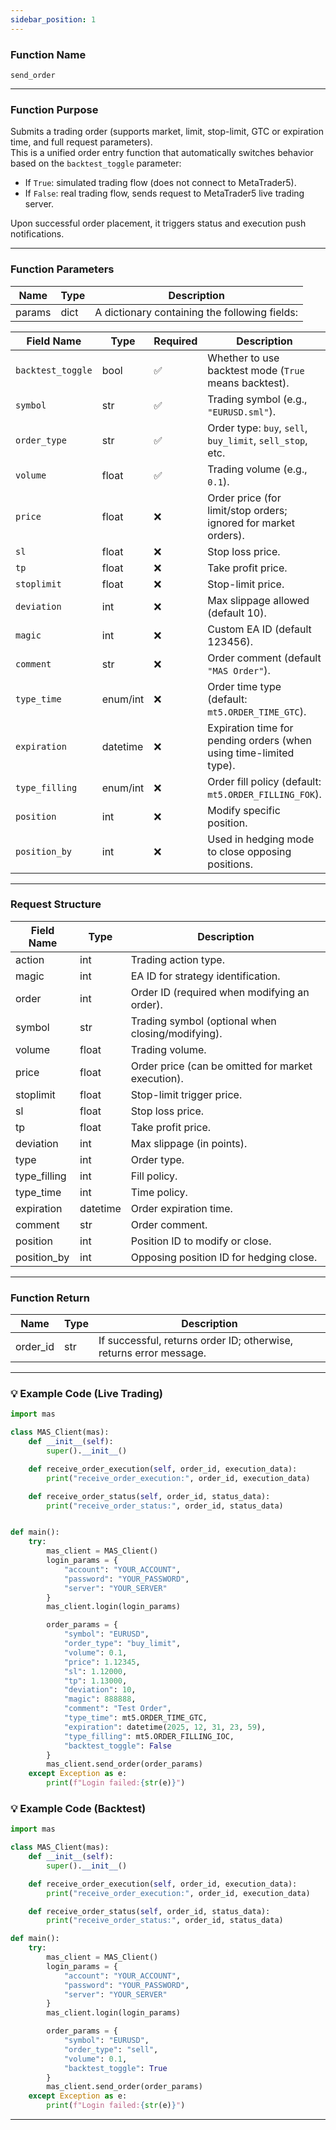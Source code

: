 ```yaml
---
sidebar_position: 1
---
```

### Function Name

`send_order`

---

### Function Purpose

Submits a trading order (supports market, limit, stop-limit, GTC or expiration time, and full request parameters).  
This is a unified order entry function that automatically switches behavior based on the `backtest_toggle` parameter:

- If `True`: simulated trading flow (does not connect to MetaTrader5).
- If `False`: real trading flow, sends request to MetaTrader5 live trading server.

Upon successful order placement, it triggers status and execution push notifications.

---

### Function Parameters

| Name   | Type | Description |
|--------|------|-------------|
| params | dict | A dictionary containing the following fields: |

| Field Name       | Type       | Required | Description |
|------------------|------------|----------|-------------|
| `backtest_toggle`| bool       | ✅        | Whether to use backtest mode (`True` means backtest). |
| `symbol`         | str        | ✅        | Trading symbol (e.g., `"EURUSD.sml"`). |
| `order_type`     | str        | ✅        | Order type: `buy`, `sell`, `buy_limit`, `sell_stop`, etc. |
| `volume`         | float      | ✅        | Trading volume (e.g., `0.1`). |
| `price`          | float      | ❌        | Order price (for limit/stop orders; ignored for market orders). |
| `sl`             | float      | ❌        | Stop loss price. |
| `tp`             | float      | ❌        | Take profit price. |
| `stoplimit`      | float      | ❌        | Stop-limit price. |
| `deviation`      | int        | ❌        | Max slippage allowed (default 10). |
| `magic`          | int        | ❌        | Custom EA ID (default 123456). |
| `comment`        | str        | ❌        | Order comment (default `"MAS Order"`). |
| `type_time`      | enum/int   | ❌        | Order time type (default: `mt5.ORDER_TIME_GTC`). |
| `expiration`     | datetime   | ❌        | Expiration time for pending orders (when using time-limited type). |
| `type_filling`   | enum/int   | ❌        | Order fill policy (default: `mt5.ORDER_FILLING_FOK`). |
| `position`       | int        | ❌        | Modify specific position. |
| `position_by`    | int        | ❌        | Used in hedging mode to close opposing positions. |

---

### Request Structure

| Field Name     | Type     | Description |
|----------------|----------|-------------|
| action         | int      | Trading action type. |
| magic          | int      | EA ID for strategy identification. |
| order          | int      | Order ID (required when modifying an order). |
| symbol         | str      | Trading symbol (optional when closing/modifying). |
| volume         | float    | Trading volume. |
| price          | float    | Order price (can be omitted for market execution). |
| stoplimit      | float    | Stop-limit trigger price. |
| sl             | float    | Stop loss price. |
| tp             | float    | Take profit price. |
| deviation      | int      | Max slippage (in points). |
| type           | int      | Order type. |
| type_filling   | int      | Fill policy. |
| type_time      | int      | Time policy. |
| expiration     | datetime | Order expiration time. |
| comment        | str      | Order comment. |
| position       | int      | Position ID to modify or close. |
| position_by    | int      | Opposing position ID for hedging close. |

---

### Function Return

| Name      | Type | Description |
|-----------|------|-------------|
| order_id  | str  | If successful, returns order ID; otherwise, returns error message. |

---

### 💡 Example Code (Live Trading)
```python
import mas

class MAS_Client(mas):
    def __init__(self):
        super().__init__()

    def receive_order_execution(self, order_id, execution_data):
        print("receive_order_execution:", order_id, execution_data)

    def receive_order_status(self, order_id, status_data):
        print("receive_order_status:", order_id, status_data)


def main():
    try:
        mas_client = MAS_Client()
        login_params = {
            "account": "YOUR_ACCOUNT",
            "password": "YOUR_PASSWORD",
            "server": "YOUR_SERVER"
        }
        mas_client.login(login_params)

        order_params = {
            "symbol": "EURUSD",
            "order_type": "buy_limit",
            "volume": 0.1,
            "price": 1.12345,
            "sl": 1.12000,
            "tp": 1.13000,
            "deviation": 10,
            "magic": 888888,
            "comment": "Test Order",
            "type_time": mt5.ORDER_TIME_GTC,
            "expiration": datetime(2025, 12, 31, 23, 59),
            "type_filling": mt5.ORDER_FILLING_IOC,
            "backtest_toggle": False
        }
        mas_client.send_order(order_params)
    except Exception as e:
        print(f"Login failed:{str(e)}")
```

### 💡 Example Code (Backtest)

```python
import mas

class MAS_Client(mas):
    def __init__(self):
        super().__init__()

    def receive_order_execution(self, order_id, execution_data):
        print("receive_order_execution:", order_id, execution_data)

    def receive_order_status(self, order_id, status_data):
        print("receive_order_status:", order_id, status_data)

def main():
    try:
        mas_client = MAS_Client()
        login_params = {
            "account": "YOUR_ACCOUNT",
            "password": "YOUR_PASSWORD",
            "server": "YOUR_SERVER"
        }
        mas_client.login(login_params)

        order_params = {
            "symbol": "EURUSD",
            "order_type": "sell",
            "volume": 0.1,
            "backtest_toggle": True
        }
        mas_client.send_order(order_params)
    except Exception as e:
        print(f"Login failed:{str(e)}")
```
---